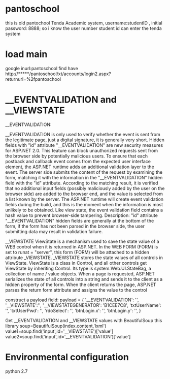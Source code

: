 # pantoschool
this is old pantochool
Tenda Academic system, username:studentID , initial password: 8888;
so i know the user number student id can enter the tenda system
# load main
google inurl:pantoschool find have http://*****/pantoschool/xt/accounts/login2.aspx?returnurl=%2fpantoschool
# __EVENTVALIDATION and __VIEWSTATE
__EVENTVALIDATION:

__EVENTVALIDATION is only used to verify whether the event is sent from the legitimate page,
just a digital signature, it is generally very short.
Hidden fields with "id" attribute "__EVENTVALIDATION" are new security measures for ASP.NET 2.0.
This feature can block unauthorized requests sent from the browser side by potentially malicious users.
To ensure that each postback and callback event comes from the expected user interface element,
the ASP.NET runtime adds an additional validation layer to the event.
The server side submits the content of the request by examining the form,
matching it with the information in the "__EVENTVALIDATION" hidden field with the "id" attribute.
According to the matching result, it is verified that no additional input fields
(possibly maliciously added by the user on the browser side) are added to the browser end,
and the value is selected from a list known by the server. The ASP.NET runtime will create event
validation fields during the build, and this is the moment when the information is most unlikely to be obtained.
Like view state, the event validation field contains a hash value to prevent browser-side tampering.
Description: "id" attribute "__EVENTVALIDATION" hidden fields are generally at the bottom of the form,
if the form has not been parsed in the browser side, the user submitting data may result in validation failure.

__VIEWSTATE
ViewState is a mechanism used to save the state value of a WEB control when it is returned in ASP.NET.
In the WEB FORM (FORM) is set to runat = "server", this form (FORM) will be attached to a hidden attribute _VIEWSTATE.
_VIEWSTATE stores the state values of all controls in ViewState.
ViewState is a class in Control, and all other controls get ViewState by inheriting Control.
Its type is system.Web.UI.StateBag, a collection of name / value objects.
When a page is requested, ASP.NET serializes the state of all controls into a string and sends it to the client as a hidden property of the form.
When the client returns the page, ASP.NET parses the return form attribute and assigns the value to the control

construct a payload field:
payload = {
        '__EVENTVALIDATION': '',
        '__VIEWSTATE':'',
        '__VIEWSTATEGENERATOR': 'B1CEE7C8',
        'txtUserName': '',
        'txtUserPwd': '',
        'rdoSelect': '',
        'btnLogin.x': '',
        'btnLogin.y': '',
        }

Get __EVENTVALIDATION and __VIEWSTATE values with BeautifulSoup this library
soup=BeautifulSoup(index.content,'lxml')
value1=soup.find('input',id='__VIEWSTATE')['value']
value2=soup.find('input',id='__EVENTVALIDATION')['value']


# Environmental configuration
python 2.7